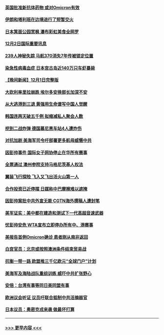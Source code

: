 #### [英国批准新抗体药物 或对Omicron有效](../pages/prog202/a103283194.md?t=12022150) 
#### [伊朗和塔利班在边境进行了短暂交火](../pages/prog202/a103283212.md?t=12022150) 
#### [日本箕面公园赏枫 瀑布彩虹美食全网罗](../pages/prog202/a103283163.md?t=12022150) 
#### [12月2日国际重要讯息](../pages/prog202/a103283159.md?t=12022150) 
#### [239人神秘失踪 马航370消失7年传被锁定位置](../pages/prog202/a103283103.md?t=12022150) 
#### [染急性病毒血症 日本宫古岛近140万只车虾暴毙](../pages/prog202/a103283039.md?t=12022150) 
#### [【晚间新闻】12月1日完整版](../pages/prog202/a103282922.md?t=12022150) 
#### [大砍利率里拉崩跌 埃尔多安换部长加深不安](../pages/prog202/a103282955.md?t=12022150) 
#### [从大逃港到三退 黄强用生命谱写中国人觉醒](../pages/prog202/a103281774.md?t=12022150) 
#### [韩国连两天破五千例 拟缩减私人聚会人数](../pages/prog202/a103282921.md?t=12022150) 
#### [挖到二战炸弹 德国慕尼黑车站4人遭炸伤](../pages/prog202/a103282859.md?t=12022150) 
#### [对抗加剧 美海军司令吁部署更多航母威慑中共](../pages/prog202/a103282771.md?t=12022150) 
#### [因彭帅事件 国际女子网协停止在华所有赛事](../pages/prog202/a103282769.md?t=12022150) 
#### [全票通过 澳州参院支持马格尼茨基人权法](../pages/prog202/a103282730.md?t=12022150) 
#### [翼装飞行探险  飞入又飞出活火山第一人](../pages/prog202/a103282686.md?t=12022150) 
#### [合作投资已近停摆 日媒称中巴摩擦难以遮掩](../pages/prog202/a103282759.md?t=12022150) 
#### [因彭帅案批中共外宣无能 CGTN海外撰稿人遭封笔](../pages/prog202/a103282698.md?t=12022150) 
#### [美军证实：美中都在建造和测试下一代高超音速武器](../pages/prog202/a103282638.md?t=12022150) 
#### [忧彭帅安危 WTA宣布立即停办所有中、港赛事](../pages/prog202/a103282652.md?t=12022150) 
#### [美报告首例Omicron确诊 患者刚从南非返回](../pages/prog202/a103282642.md?t=12022150) 
#### [白宫官员：北京或按照澳洲条件结束贸易战](../pages/prog202/a103282501.md?t=12022150) 
#### [抗衡一带一路 欧盟推三千亿欧元“全球门户”计划](../pages/prog202/a103282581.md?t=12022150) 
#### [美海军及海陆战队重组训练 威吓中共扩张野心](../pages/prog202/a103282410.md?t=12022150) 
#### [安倍：台湾有事等同日美同盟有事](../pages/prog202/a103282439.md?t=12022150) 
#### [欧洲议会听证 议员吁联合抵制中共活摘器官](../pages/prog202/a103282442.md?t=12022150) 
#### [日本议员：奥密克戎来袭 做最坏打算](../pages/prog202/a103282413.md?t=12022150) 

----
#### [ >>> 更早内容 <<< ](../indexes/prog202-earlier.md)
